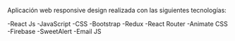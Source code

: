 Aplicación web responsive design realizada con las siguientes tecnologías:

-React Js -JavaScript -CSS -Bootstrap -Redux -React Router -Animate CSS -Firebase -SweetAlert -Email JS
